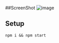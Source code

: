 ##ScreenShot
![image](https://github.com/mukesh786yadav/Live_Weather_App/assets/99944193/158a5e82-353f-49bf-9a1c-8f85c4f343d4)

## Setup

```
npm i && npm start
```
